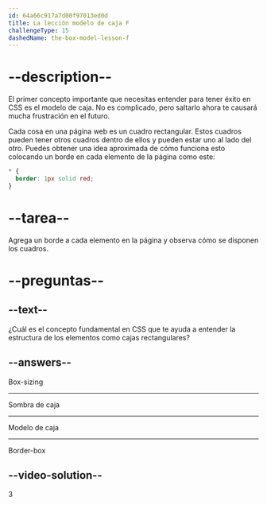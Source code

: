 ```yaml
---
id: 64a66c917a7d00f97013ed0d
title: La lección modelo de caja F
challengeType: 15
dashedName: the-box-model-lesson-f
--- 
```

# --description--

El primer concepto importante que necesitas entender para tener éxito en CSS es el modelo de caja. No es complicado, pero saltarlo ahora te causará mucha frustración en el futuro.

Cada cosa en una página web es un cuadro rectangular. Estos cuadros pueden tener otros cuadros dentro de ellos y pueden estar uno al lado del otro. Puedes obtener una idea aproximada de cómo funciona esto colocando un borde en cada elemento de la página como este:

```css
* {
  border: 1px solid red;
}
```

# --tarea--

Agrega un borde a cada elemento en la página y observa cómo se disponen los cuadros.

# --preguntas--

## --text--

¿Cuál es el concepto fundamental en CSS que te ayuda a entender la estructura de los elementos como cajas rectangulares?

## --answers--

Box-sizing

---

Sombra de caja

---

Modelo de caja

---

Border-box


## --video-solution--

3
